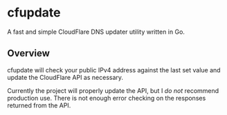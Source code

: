# cfupdate #

A fast and simple CloudFlare DNS updater utility written in Go.

## Overview ##

cfupdate will check your public IPv4 address against the last set value and update the CloudFlare API as necessary.

Currently the project will properly update the API, but I *do not* recommend production use. There is not enough error checking on the responses returned from the API.
